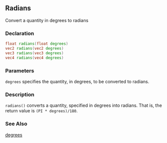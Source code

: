 ## Radians
Convert a quantity in degrees to radians

### Declaration
```glsl
float radians(float degrees)  
vec2 radians(vec2 degrees)  
vec3 radians(vec3 degrees)  
vec4 radians(vec4 degrees)
```

### Parameters
```degrees``` specifies the quantity, in degrees, to be converted to radians.

### Description
```radians()``` converts a quantity, specified in degrees into radians. That is, the return value is ```(PI * degrees)/180```.

### See Also
[degrees](/glossary/?search=degrees)

